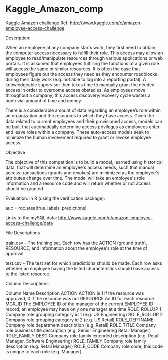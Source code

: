 Kaggle_Amazon_comp
==================

Kaggle Amazon challenge
Ref: http://www.kaggle.com/c/amazon-employee-access-challenge

Description:


When an employee at any company starts work, they first need to obtain the computer access necessary to fulfill their role. This access may allow an employee to read/manipulate resources through various applications or web portals. It is assumed that employees fulfilling the functions of a given role will access the same or similar resources. It is often the case that employees figure out the access they need as they encounter roadblocks during their daily work (e.g. not able to log into a reporting portal). A knowledgeable supervisor then takes time to manually grant the needed access in order to overcome access obstacles. As employees move throughout a company, this access discovery/recovery cycle wastes a nontrivial amount of time and money.

There is a considerable amount of data regarding an employee’s role within an organization and the resources to which they have access. Given the data related to current employees and their provisioned access, models can be built that automatically determine access privileges as employees enter and leave roles within a company. These auto-access models seek to minimize the human involvement required to grant or revoke employee access.

Objective

The objective of this competition is to build a model, learned using historical data, that will determine an employee's access needs, such that manual access transactions (grants and revokes) are minimized as the employee's attributes change over time. The model will take an employee's role information and a resource code and will return whether or not access should be granted.


Evaluation:
In R (using the verification package):

auc = roc.area(true_labels, predictions)

Links to the mySQL data:
http://www.kaggle.com/c/amazon-employee-access-challenge/data

File Descriptions

train.csv - The training set. Each row has the ACTION (ground truth), RESOURCE, and information about the employee's role at the time of approval

test.csv - The test set for which predictions should be made.  Each row asks whether an employee having the listed characteristics should have access to the listed resource.

Column Descriptions

Column Name	Description
ACTION	ACTION is 1 if the resource was approved, 0 if the resource was not
RESOURCE	An ID for each resource
MGR_ID	The EMPLOYEE ID of the manager of the current EMPLOYEE ID record; an employee may have only one manager at a time
ROLE_ROLLUP 1	Company role grouping category id 1 (e.g. US Engineering)
ROLE_ROLLUP 2	Company role grouping category id 2 (e.g. US Retail)
ROLE_DEPTNAME	Company role department description (e.g. Retail)
ROLE_TITLE	Company role business title description (e.g. Senior Engineering Retail Manager)
ROLE_FAMILY DESC	Company role family extended description (e.g. Retail Manager, Software Engineering)
ROLE_FAMILY	Company role family description (e.g. Retail Manager)
ROLE_CODE	Company role code; this code is unique to each role (e.g. Manager)
